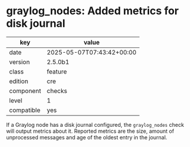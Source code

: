 [//]: # (werk v2)
# graylog_nodes: Added metrics for disk journal

key        | value
---------- | ---
date       | 2025-05-07T07:43:42+00:00
version    | 2.5.0b1
class      | feature
edition    | cre
component  | checks
level      | 1
compatible | yes

If a Graylog node has a disk journal configured, the `graylog_nodes` check
will output metrics about it.
Reported metrics are the size, amount of unprocessed messages and age of the
oldest entry in the journal.
